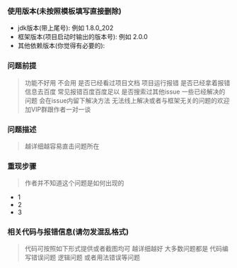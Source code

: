 ### 使用版本(未按照模板填写直接删除)

- jdk版本(带上尾号): 例如 1.8.0_202
- 框架版本(项目启动时输出的版本号): 例如 2.0.0
- 其他依赖版本(你觉得有必要的):

### 问题前提

> 功能不好用 不会用 是否已经看过项目文档
> 项目运行报错 是否已经拿着报错信息去百度 常见报错百度百度足以
> 是否搜索过其他issue 一些已经解决的问题 会在issue内留下解决方法
> 无法线上解决或者与框架无关的问题的欢迎加VIP群跟作者一对一谈

### 问题描述

> 越详细越容易直击问题所在

### 重现步骤

> 作者并不知道这个问题是如何出现的

- 1
- 2
- 3

### 相关代码与报错信息(请勿发混乱格式)

> 代码可按照如下形式提供或者截图均可 越详细越好
> 大多数问题都是 代码编写错误问题 逻辑问题 或者用法错误等问题